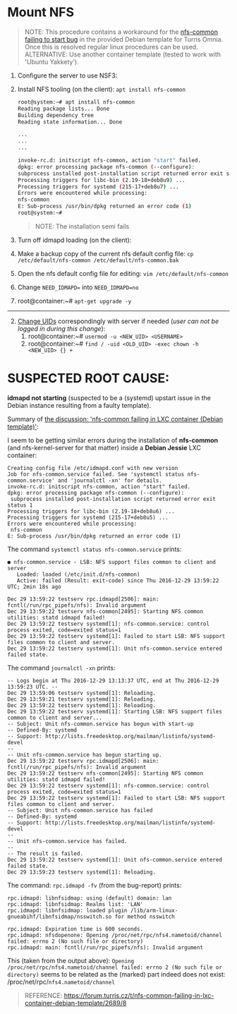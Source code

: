 # Mount NFS

> NOTE: This procedure contains a workaround for the [nfs-common failing to start bug][1] in the provided Debian template for Turris Omnia. Once this is resolved regular linux procedures can be used.
> ALTERNATIVE: Use another container template (tested to work with 'Ubuntu Yakkety').

1. Configure the server to use NSF3:

2. Install NFS tooling (on the client): `apt install nfs-common`

	```bash
	root@system:~# apt install nfs-common
	Reading package lists... Done
	Building dependency tree
	Reading state information... Done

	...
	...
	...

	invoke-rc.d: initscript nfs-common, action "start" failed.
	dpkg: error processing package nfs-common (--configure):
	subprocess installed post-installation script returned error exit status 1
	Processing triggers for libc-bin (2.19-18+deb8u9) ...
	Processing triggers for systemd (215-17+deb8u7) ...
	Errors were encountered while processing:
	nfs-common
	E: Sub-process /usr/bin/dpkg returned an error code (1)
	root@system:~#
	```
	> NOTE: The installation semi fails

3. Turn off idmapd loading (on the client):

  1. Make a backup copy of the current nfs default config file: `cp /etc/default/nfs-common /etc/default/nfs-common.bak`
  2. Open the nfs default config file for editing: `vim /etc/default/nfs-common`
  2. Change `NEED_IDMAPD=` into `NEED_IDMAPD=no`

4. root@container:~# `apt-get upgrade -y`

---


 2. [Change UIDs](https://askubuntu.com/questions/16700/how-can-i-change-my-own-user-id#16719) correspondingly with server if needed (*user can not be logged in during this change*):
    1. root@container:~# `usermod -u <NEW_UID> <USERNAME>`
    2. root@container:~# `find / -uid <OLD_UID> -exec chown -h <NEW_UID> {} +`

# SUSPECTED ROOT CAUSE:

**idmapd not starting** (suspected to be a (systemd) upstart issue in the Debian instance resulting from a faulty template).

Summary of [the discussion: 'nfs-common failing in LXC container (Debian template)'](https://forum.turris.cz/t/nfs-common-failing-in-lxc-container-debian-template/2689/8):

I seem to be getting similar errors during the installation of **nfs-common** (and nfs-kernel-server for that matter) inside a **Debian Jessie** LXC container:

    Creating config file /etc/idmapd.conf with new version
    Job for nfs-common.service failed. See 'systemctl status nfs-common.service' and 'journalctl -xn' for details.
    invoke-rc.d: initscript nfs-common, action "start" failed.
    dpkg: error processing package nfs-common (--configure):
     subprocess installed post-installation script returned error exit status 1
    Processing triggers for libc-bin (2.19-18+deb8u6) ...
    Processing triggers for systemd (215-17+deb8u5) ...
    Errors were encountered while processing:
     nfs-common
    E: Sub-process /usr/bin/dpkg returned an error code (1)

The command `systemctl status nfs-common.service` prints:

    ● nfs-common.service - LSB: NFS support files common to client and server
       Loaded: loaded (/etc/init.d/nfs-common)
       Active: failed (Result: exit-code) since Thu 2016-12-29 13:59:22 UTC; 2min 18s ago

    Dec 29 13:59:22 testserv rpc.idmapd[2506]: main: fcntl(/run/rpc_pipefs/nfs): Invalid argument
    Dec 29 13:59:22 testserv nfs-common[2495]: Starting NFS common utilities: statd idmapd failed!
    Dec 29 13:59:22 testserv systemd[1]: nfs-common.service: control process exited, code=exited status=1
    Dec 29 13:59:22 testserv systemd[1]: Failed to start LSB: NFS support files common to client and server.
    Dec 29 13:59:22 testserv systemd[1]: Unit nfs-common.service entered failed state.

The command `journalctl -xn` prints:

    -- Logs begin at Thu 2016-12-29 13:13:37 UTC, end at Thu 2016-12-29 13:59:23 UTC. --
    Dec 29 13:59:06 testserv systemd[1]: Reloading.
    Dec 29 13:59:21 testserv systemd[1]: Reloading.
    Dec 29 13:59:22 testserv systemd[1]: Reloading.
    Dec 29 13:59:22 testserv systemd[1]: Starting LSB: NFS support files common to client and server...
    -- Subject: Unit nfs-common.service has begun with start-up
    -- Defined-By: systemd
    -- Support: http://lists.freedesktop.org/mailman/listinfo/systemd-devel
    --
    -- Unit nfs-common.service has begun starting up.
    Dec 29 13:59:22 testserv rpc.idmapd[2506]: main: fcntl(/run/rpc_pipefs/nfs): Invalid argument
    Dec 29 13:59:22 testserv nfs-common[2495]: Starting NFS common utilities: statd idmapd failed!
    Dec 29 13:59:22 testserv systemd[1]: nfs-common.service: control process exited, code=exited status=1
    Dec 29 13:59:22 testserv systemd[1]: Failed to start LSB: NFS support files common to client and server.
    -- Subject: Unit nfs-common.service has failed
    -- Defined-By: systemd
    -- Support: http://lists.freedesktop.org/mailman/listinfo/systemd-devel
    --
    -- Unit nfs-common.service has failed.
    --
    -- The result is failed.
    Dec 29 13:59:22 testserv systemd[1]: Unit nfs-common.service entered failed state.
    Dec 29 13:59:23 testserv systemd[1]: Reloading.

The command: `rpc.idmapd -fv` (from the bug-report) prints:

    rpc.idmapd: libnfsidmap: using (default) domain: lan
    rpc.idmapd: libnfsidmap: Realms list: 'LAN'
    rpc.idmapd: libnfsidmap: loaded plugin /lib/arm-linux-gnueabihf/libnfsidmap/nsswitch.so for method nsswitch

    rpc.idmapd: Expiration time is 600 seconds.
    rpc.idmapd: nfsdopenone: Opening /proc/net/rpc/nfs4.nametoid/channel failed: errno 2 (No such file or directory)
    rpc.idmapd: main: fcntl(/run/rpc_pipefs/nfs): Invalid argument

This (taken from the output above): `Opening /proc/net/rpc/nfs4.nametoid/channel failed: errno 2 (No such file or directory)` seems to be related as the (marked) part indeed does not exist: /proc/net/rpc/`nfs4.nametoid/channel`

> REFERENCE: https://forum.turris.cz/t/nfs-common-failing-in-lxc-container-debian-template/2689/8

[1]:https://forum.turris.cz/t/nfs-common-failing-in-lxc-container-debian-template/2689/1